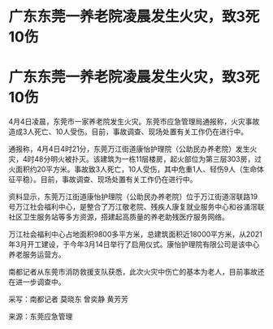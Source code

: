 # 广东东莞一养老院凌晨发生火灾，致3死10伤

# 广东东莞一养老院凌晨发生火灾，致3死10伤

4月4日凌晨，东莞市一家养老院发生火灾。东莞市应急管理局通报称，火灾事故造成3人死亡、10人受伤。目前，事故调查、现场处置有关工作仍在进行中。

通报称，4月4日4时21分，东莞万江街道康怡护理院（公助民办养老院）发生火灾，4时48分明火被扑灭。该建筑为一栋11层楼房，起火部位为第三层303房，过火面积约20平方米。事故致3人死亡，10人受伤，其中危重1人、轻伤9人（生命体征平稳）。目前，事故调查、现场处置有关工作仍在进行中。

资料显示，东莞万江街道康怡护理院（公助民办养老院）位于万江街道滘联路19号万江社会福利中心，是整合了万江敬老院、残疾人康复就业服务中心和谷涌滘联社区卫生服务站等多方资源，搭建起高质量的养老助残医疗服务网络。

万江社会福利中心占地面积9800多平方米，总建筑面积近18000平方米，从2021年3月开工建设，于今年3月14日举行了启用仪式。康怡护理院有限公司是该中心养老服务运营方。

南都记者从东莞市消防救援支队获悉，此次火灾中伤亡的基本为老人，目前事故还在进一步调查中。

采写：南都记者 莫晓东 曾奕静 黄芳芳

来源：东莞应急管理

